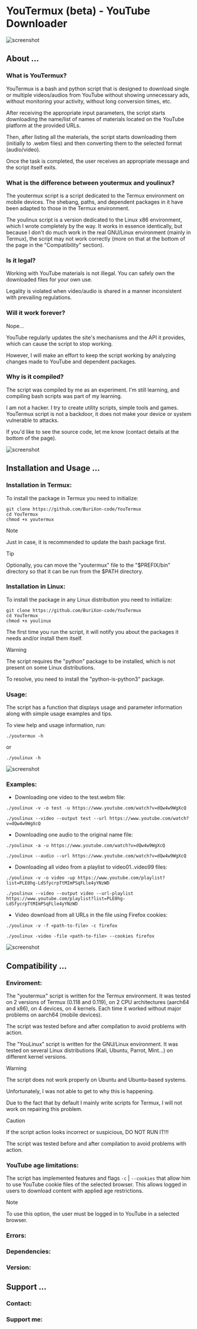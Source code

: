 # YouTermux (beta) - YouTube Downloader

![screenshot](/youtermux.jpg)

## About ...

### What is YouTermux?

YouTermux is a bash and python script that is designed to download single or multiple videos/audios from YouTube without showing unnecessary ads, without monitoring your activity, without long conversion times, etc.

After receiving the appropriate input parameters, the script starts downloading the name/list of names of materials located on the YouTube platform at the provided URLs.

Then, after listing all the materials, the script starts downloading them (initially to .webm files) and then converting them to the selected format (audio/video).

Once the task is completed, the user receives an appropriate message and the script itself exits.

### What is the difference between youtermux and youlinux?

The youtermux script is a script dedicated to the Termux environment on mobile devices. The shebang, paths, and dependent packages in it have been adapted to those in the Termux environment.

The youlinux script is a version dedicated to the Linux x86 environment, which I wrote completely by the way. It works in essence identically, but because I don't do much work in the real GNU/Linux environment (mainly in Termux), the script may not work correctly (more on that at the bottom of the page in the "Compatibility" section).

### Is it legal?

Working with YouTube materials is not illegal. You can safely own the downloaded files for your own use.

Legality is violated when video/audio is shared in a manner inconsistent with prevailing regulations.

### Will it work forever?

Nope...

YouTube regularly updates the site's mechanisms and the API it provides, which can cause the script to stop working.

However, I will make an effort to keep the script working by analyzing changes made to YouTube and dependent packages.

### Why is it compiled?

The script was compiled by me as an experiment. I'm still learning, and compiling bash scripts was part of my learning.

I am not a hacker. I try to create utility scripts, simple tools and games. YouTermux script is not a backdoor, it does not make your device or system vulnerable to attacks.

If you'd like to see the source code, let me know (contact details at the bottom of the page).

![screenshot](/single.jpg)

## Installation and Usage ...

### Installation in Termux:

To install the package in Termux you need to initialize:

```
git clone https://github.com/BuriXon-code/YouTermux
cd YouTermux
chmod +x youtermux
```

>[!NOTE]
> Just in case, it is recommended to update the bash package first.

>[!TIP]
> Optionally, you can move the "youtermux" file to the "$PREFIX/bin" directory so that it can be run from the $PATH directory.

### Installation in Linux:

To install the package in any Linux distribution you need to initialize:

```
git clone https://github.com/BuriXon-code/YouTermux
cd YouTermux
chmod +x youlinux
```

The first time you run the script, it will notify you about the packages it needs and/or install them itself.

>[!WARNING]
> The script requires the "python" package to be installed, which is not present on some Linux distributions.
>
> To resolve, you need to install the "python-is-python3" package.

### Usage:

The script has a function that displays usage and parameter information along with simple usage examples and tips.

To view help and usage information, run:

```
./youtermux -h
```

or 

```
./youlinux -h
```

![screenshot](/help.jpg)

### Examples:

+ Downloading one video to the test.webm file:

```
./youlinux -v -o test -u https://www.youtube.com/watch?v=dQw4w9WgXcQ
```

```
./youlinux --video --output test --url https://www.youtube.com/watch?v=dQw4w9WgXcQ
```

+ Downloading one audio to the original name file:

```
./youlinux -a -u https://www.youtube.com/watch?v=dQw4w9WgXcQ
```

```
./youlinux --audio --url https://www.youtube.com/watch?v=dQw4w9WgXcQ
```

+ Downloading all video from a playlist to video01..video99 files:

```
./youlinux -v -o video -up https://www.youtube.com/playlist?list=PLE0hg-LdSfycrpTtMImPSqFLle4yYNzWD
```

```
./youlinux --video --output video --url-playlist https://www.youtube.com/playlist?list=PLE0hg-LdSfycrpTtMImPSqFLle4yYNzWD
```

+ Video download from all URLs in the file using Firefox cookies:

```
./youlinux -v -f <path-to-file> -c firefox
```

```
./youlinux -video -file <path-to-file> --cookies firefox
```

![screenshot](/playlist.jpg)

## Compatibility ...

### Enviroment:

The "youtermux" script is written for the Termux environment. It was tested on 2 versions of Termux (0.118 and 0.119), on 2 CPU architectures (aarch64 and x86), on 4 devices, on 4 kernels. Each time it worked without major problems on aarch64 (mobile devices).

The script was tested before and after compilation to avoid problems with action.

The "YouLinux" script is written for the GNU/Linux environment. It was tested on several Linux distributions (Kali, Ubuntu, Parrot, Mint...) on different kernel versions.

>[!WARNING]
> The script does not work properly on Ubuntu and Ubuntu-based systems.
>
> Unfortunately, I was not able to get to why this is happening.
>
> Due to the fact that by default I mainly write scripts for Termux, I will not work on repairing this problem.

>[!CAUTION]
> If the script action looks incorrect or suspicious, DO NOT RUN IT!!!

The script was tested before and after compilation to avoid problems with action.

### YouTube age limitations:

The script has implemented features and flags `-c` | `--cookies` that allow him to use YouTube cookie files of the selected browser. This allows logged in users to download content with applied age restrictions.

>[!NOTE]
> To use this option, the user must be logged in to YouTube in a selected browser.

### Errors:

### Dependencies:

### Version:

## Support ...

### Contact:

### Support me:
